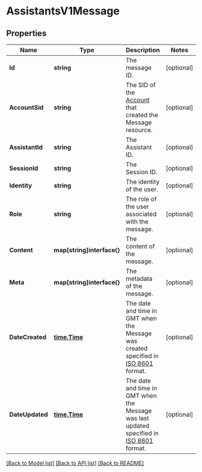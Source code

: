 # AssistantsV1Message

## Properties

Name | Type | Description | Notes
------------ | ------------- | ------------- | -------------
**Id** | **string** | The message ID. |[optional] 
**AccountSid** | **string** | The SID of the [Account](https://www.twilio.com/docs/iam/api/account) that created the Message resource. |[optional] 
**AssistantId** | **string** | The Assistant ID. |[optional] 
**SessionId** | **string** | The Session ID. |[optional] 
**Identity** | **string** | The identity of the user. |[optional] 
**Role** | **string** | The role of the user associated with the message. |[optional] 
**Content** | **map[string]interface{}** | The content of the message. |[optional] 
**Meta** | **map[string]interface{}** | The metadata of the message. |[optional] 
**DateCreated** | [**time.Time**](time.Time.md) | The date and time in GMT when the Message was created specified in [ISO 8601](https://en.wikipedia.org/wiki/ISO_8601) format. |[optional] 
**DateUpdated** | [**time.Time**](time.Time.md) | The date and time in GMT when the Message was last updated specified in [ISO 8601](https://en.wikipedia.org/wiki/ISO_8601) format. |[optional] 

[[Back to Model list]](../README.md#documentation-for-models) [[Back to API list]](../README.md#documentation-for-api-endpoints) [[Back to README]](../README.md)


